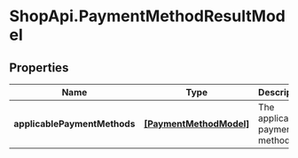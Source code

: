 # ShopApi.PaymentMethodResultModel

## Properties
Name | Type | Description | Notes
------------ | ------------- | ------------- | -------------
**applicablePaymentMethods** | [**[PaymentMethodModel]**](PaymentMethodModel.md) | The applicable payment methods. | [optional] 


